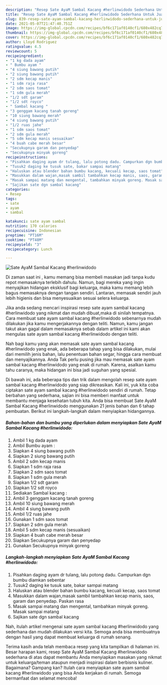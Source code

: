 ```yaml
---
description: "Resep Sate AyaM Sambal Kacang #herlinwidodo Sederhana Untuk Jualan"
title: "Resep Sate AyaM Sambal Kacang #herlinwidodo Sederhana Untuk Jualan"
slug: 839-resep-sate-ayam-sambal-kacang-herlinwidodo-sederhana-untuk-jualan
date: 2021-05-07T21:47:40.751Z
image: https://img-global.cpcdn.com/recipes/bf6c171af0140cf1/680x482cq70/sate-ayam-sambal-kacang-herlinwidodo-foto-resep-utama.jpg
thumbnail: https://img-global.cpcdn.com/recipes/bf6c171af0140cf1/680x482cq70/sate-ayam-sambal-kacang-herlinwidodo-foto-resep-utama.jpg
cover: https://img-global.cpcdn.com/recipes/bf6c171af0140cf1/680x482cq70/sate-ayam-sambal-kacang-herlinwidodo-foto-resep-utama.jpg
author: Lloyd Rodriguez
ratingvalue: 4.5
reviewcount: 5
recipeingredient:
- "1 kg dada ayam"
- " Bumbu ayam "
- "4 siung bawang putih"
- "2 siung bawang putih"
- "2 sdm kecap manis"
- "1 sdm raja rasa"
- "2 sdm saos tomat"
- "1 sdm gula merah"
- "1/2 sdt garam"
- "1/2 sdt royco"
- " Sambal kacang "
- "3 genggam kacang tanah goreng"
- "10 siung bawang merah"
- "4 siung bawang putih"
- "1/2 ruas jahe"
- "1 sdm saos tomat"
- "2 sdm gula merah"
- "5 sdm kecap manis sesuaikan"
- "4 buah cabe merah besar"
- "Secukupnya garam dan penyedap"
- "Secukupnya minyak goreng"
recipeinstructions:
- "Pisahkan daging ayam dr tulang, lalu potong dadu. Campurkan dgn bumbu diamkan sebentar"
- "Tusuk2 daging ke tusuk sate, bakar sampai matang"
- "Haluskan atau blender bahan bumbu kacang, kecuali kecap, saos tomat"
- "Masukkan dalam wajan,masak sambil tambahkan kecap manis, saos, garam dan penyedap. Paskan rasa"
- "Masak sampai matang dan mengental, tambahkan minyak goreng. Masak sampai matang"
- "Sajikan sate dgn sambal kacang"
categories:
- Resep
tags:
- sate
- ayam
- sambal

katakunci: sate ayam sambal 
nutrition: 170 calories
recipecuisine: Indonesian
preptime: "PT16M"
cooktime: "PT48M"
recipeyield: "3"
recipecategory: Lunch

---
```



![Sate AyaM Sambal Kacang #herlinwidodo](https://img-global.cpcdn.com/recipes/bf6c171af0140cf1/680x482cq70/sate-ayam-sambal-kacang-herlinwidodo-foto-resep-utama.jpg)

Di zaman  saat ini , kamu memang bisa membeli masakan jadi tanpa kudu repot memasaknya terlebih dahulu. Namun, bagi mereka yang ingin menyajikan hidangan eksklusif bagi keluarga, maka kamu memang lebih bagus memasaknya dengan tangan sendiri. Lantaran, memasak sendiri jauh lebih higienis dan bisa menyesuaikan sesuai selera keluarga.

Jika anda sedang mencari inspirasi resep sate ayam sambal kacang #herlinwidodo yang nikmat dan mudah dibuat,maka di sinilah tempatnya. Cara membuat sate ayam sambal kacang #herlinwidodo  sebenarnya mudah dilakukan jika kamu mengerjakannya dengan teliti. Namun, kamu jangan takut akan gagal dalam memasaknya 
sebab dalam artikel ini kami akan mengulas sate ayam sambal kacang #herlinwidodo dengan teliti.  



Nah bagi kamu yang akan memasak sate ayam sambal kacang #herlinwidodo yang enak, ada beberapa tahap yang bisa dilakukan, mulai dari memilih jenis bahan, lalu penentuan bahan segar, hingga cara membuat dan menyajikannya. Anda Tak perlu pusing jika mau memasak sate ayam sambal kacang #herlinwidodo yang enak di rumah. Karena, asalkan kamu  tahu caranya, maka hidangan ini bisa jadi suguhan yang spesial.

Di bawah ini, ada beberapa tips dan trik dalam mengolah resep sate ayam sambal kacang #herlinwidodo yang siap dikreasikan. Kali ini, yuk kita coba ciptakan sate ayam sambal kacang #herlinwidodo sendiri di rumah. Tetap berbahan yang sederhana, sajian ini bisa memberi manfaat untuk membantu menjaga kesehatan tubuh kita. Anda bisa membuat Sate AyaM Sambal Kacang #herlinwidodo menggunakan 21 jenis bahan dan 6 tahap pembuatan. Berikut ini langkah-langkah dalam menyiapkan hidangannya.

<!--inarticleads1-->

##### Bahan-bahan dan bumbu yang diperlukan dalam menyiapkan Sate AyaM Sambal Kacang #herlinwidodo:

1. Ambil 1 kg dada ayam
1. Ambil  Bumbu ayam :
1. Siapkan 4 siung bawang putih
1. Siapkan 2 siung bawang putih
1. Ambil 2 sdm kecap manis
1. Siapkan 1 sdm raja rasa
1. Siapkan 2 sdm saos tomat
1. Siapkan 1 sdm gula merah
1. Siapkan 1/2 sdt garam
1. Siapkan 1/2 sdt royco
1. Sediakan  Sambal kacang :
1. Ambil 3 genggam kacang tanah goreng
1. Ambil 10 siung bawang merah
1. Ambil 4 siung bawang putih
1. Ambil 1/2 ruas jahe
1. Gunakan 1 sdm saos tomat
1. Siapkan 2 sdm gula merah
1. Ambil 5 sdm kecap manis (sesuaikan)
1. Siapkan 4 buah cabe merah besar
1. Siapkan Secukupnya garam dan penyedap
1. Gunakan Secukupnya minyak goreng




<!--inarticleads2-->

##### Langkah-langkah menyiapkan Sate AyaM Sambal Kacang #herlinwidodo:

1. Pisahkan daging ayam dr tulang, lalu potong dadu. Campurkan dgn bumbu diamkan sebentar
1. Tusuk2 daging ke tusuk sate, bakar sampai matang
1. Haluskan atau blender bahan bumbu kacang, kecuali kecap, saos tomat
1. Masukkan dalam wajan,masak sambil tambahkan kecap manis, saos, garam dan penyedap. Paskan rasa
1. Masak sampai matang dan mengental, tambahkan minyak goreng. Masak sampai matang
1. Sajikan sate dgn sambal kacang




Nah, itulah artikel mengenai  sate ayam sambal kacang #herlinwidodo  yang sederhana dan mudah dilakukan versi kita. Semoga anda bisa membuatnya dengan hasil yang dapat membuat keluarga di rumah senang. 

Terima kasih anda telah membaca resep yang kita tampilkan di halaman ini. Besar harapan kami, resep  Sate AyaM Sambal Kacang #herlinwidodo sederhana di atas dapat membantu Anda menyiapkan masakan yang nikmat untuk keluarga/teman ataupun menjadi inspirasi dalam berbisnis kuliner. Bagaimana? Gampang kan? Itulah cara menyiapkan sate ayam sambal kacang #herlinwidodo yang bisa Anda kerjakan di rumah. Semoga bermanfaat dan selamat mencoba!

